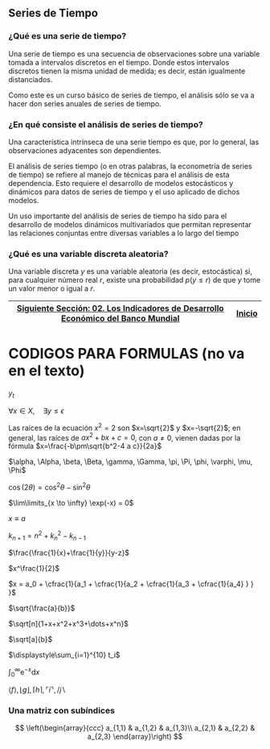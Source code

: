 ## Series de Tiempo

### ¿Qué es una serie de tiempo?
Una serie de tiempo es una secuencia de observaciones sobre una variable tomada a intervalos discretos en el tiempo. Donde estos intervalos discretos tienen la misma unidad de medida; es decir, están igualmente distanciados.

Como este es un curso básico de series de tiempo, el análisis sólo se va a hacer don series anuales de series de tiempo.

### ¿En qué consiste el análisis de series de tiempo?
Una característica intrínseca de una serie tiempo es que, por lo general, las observaciones adyacentes son dependientes.

El análisis de series tiempo (o en otras palabras, la econometría de series de tiempo) se refiere al manejo de técnicas para el análisis de esta dependencia. Esto requiere el desarrollo de modelos estocásticos y dinámicos para datos de series de tiempo y el uso aplicado de dichos modelos.

Un uso importante del análisis de series de tiempo ha sido para el desarrollo de modelos dinámicos multivariados que permitan representar las relaciones conjuntas entre diversas variables a lo largo del tiempo

### ¿Qué es una variable discreta aleatoria?
Una variable discreta $y$ es una variable aleatoria (es decir, estocástica) si, para cualquier número real $r$, existe una probabilidad $p(y\leq r)$ de que $y$ tome un valor menor o igual a $r$. 

| [Siguiente Sección: 02. Los Indicadores de Desarrollo Económico del Banco Mundial](../../Seccion01_02/README.md) | [Inicio](../../Readme.md) |
|------------------------------------------------------------------------------------------------------------------|---------------------------|

# CODIGOS PARA FORMULAS (no va en el texto)
$y_t$

$\forall x \in X, \quad \exists y \leq \epsilon$

Las raíces de la ecuación $x^2=2$ son $x=\sqrt{2}$ y $x=-\sqrt{2}$; 
en general, las raíces de $ax^2+bx+c=0$, con $a\neq0$, vienen dadas 
por la fórmula $x=\frac{-b\pm\sqrt{b^2-4 a c}}{2a}$

$\alpha, \Alpha, \beta, \Beta, \gamma, \Gamma, \pi, \Pi, \phi, \varphi, \mu, \Phi$

$\cos (2\theta) = \cos^2 \theta - \sin^2 \theta$

$\lim\limits_{x \to \infty} \exp(-x) = 0$

$x \equiv a$

$k_{n+1} = n^2 + k_n^2 - k_{n-1}$

$\frac{\frac{1}{x}+\frac{1}{y}}{y-z}$

$x^\frac{1}{2}$

$x = a_0 + \cfrac{1}{a_1 + \cfrac{1}{a_2 + \cfrac{1}{a_3 + \cfrac{1}{a_4} } } }$

$\sqrt{\frac{a}{b}}$

$\sqrt[n]{1+x+x^2+x^3+\dots+x^n}$

$\sqrt[a]{b}$

$\displaystyle\sum_{i=1}^{10} t_i$

$\int_0^\infty \mathrm{e}^{-x} \mathrm{d}x$

$\langle f \rangle, \lfloor g \rfloor, \lceil h \rceil, \ulcorner i \urcorner, / j \backslash$

### Una matriz con subíndices
$$
\left(\begin{array}{ccc}
a_{1,1} & a_{1,2} & a_{1,3}\\
a_{2,1} & a_{2,2} & a_{2,3}
\end{array}\right)
$$

